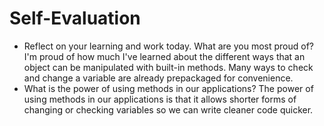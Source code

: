 # Self-Evaluation

- Reflect on your learning and work today. What are you most proud of?
I'm proud of how much I've learned about the different ways that an object can be manipulated with built-in methods. Many ways to check and change a variable 
are already prepackaged for convenience.
- What is the power of using methods in our applications?
The power of using methods in our applications is that it allows shorter forms of changing or checking variables so we can write cleaner code quicker.